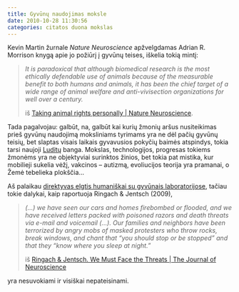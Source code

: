 ```yaml
---
title: Gyvūnų naudojimas moksle 
date: 2010-10-28 11:30:56
categories: citatos duona mokslas
---
```


Kevin Martin žurnale *Nature Neuroscience* apžvelgdamas Adrian R. Morrison knygą apie jo požiūrį į gyvūnų teises, iškelia tokią mintį:

> *It is paradoxical that although biomedical research is the most ethically defendable use of animals because of the measurable benefit to both humans and animals, it has been the chief target of a wide range of animal welfare and anti-vivisection organizations for well over a century.*
>
> iš [Taking animal rights personally | Nature Neuroscience](http://dx.doi.org/10.1038/nn1110-1301).

Tada pagalvojau: galbūt, na, galbūt kai kurių žmonių aršus nusiteikimas prieš gyvūnų naudojimą moksliniams tyrimams yra ne dėl pačių gyvūnų teisių, bet slaptas visais laikais gyvavusios pokyčių baimės atspindys, tokia tarsi naujoji [Luditų](http://en.wikipedia.org/wiki/Luddite) banga. Mokslas, technologijos, progresas tokiems žmonėms yra ne objektyviai surinktos žinios, bet tokia pat mistika, kur mobilieji sukelia vėžį, vakcinos – autizmą, evoliucijos teorija yra pramanai, o Žemė tebelieka plokščia…

Aš palaikau [direktyvas elgtis humaniškai su gyvūnais laboratorijose](www.europarl.europa.eu/news/public/focus_page/008-80686-195-07-29-901-20100714FCS78876-14-07-2010-2010/default_p001c007_lt.htm), tačiau tokie dalykai, kaip raportuoja Ringach & Jentsch (2009),

> *(…) we have seen our cars and homes firebombed or flooded, and we have received letters packed with poisoned razors and death threats via e-mail and voicemail (…). Our families and neighbors have been terrorized by angry mobs of masked protesters who throw rocks, break windows, and chant that “you should stop or be stopped” and that they “know where you sleep at night.”*
>
> iš [Ringach & Jentsch. We Must Face the Threats | The Journal of Neuroscience](http://dx.doi.org/10.1523/JNEUROSCI.3738-09.2009)

yra nesuvokiami ir visiškai nepateisinami.
